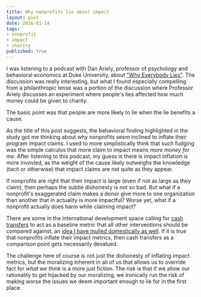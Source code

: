```yaml
---
title: Why nonprofits lie about impact
layout: post
date: 2016-01-14
tags:
- nonprofit
- impact
- charity
published: true
---
```


I was listening to a podcast with Dan Ariely, professor of psychology and behavioral economics at Duke University, about ["Why Everybody Lies"][podcast]. The discussion was really interesting, but what I found especially compelling from a philanthropic lense was a portion of the discussion where Professor Ariely discusses an experiment where people's lies affected how much money could be given to charity.

[podcast]: http://onpoint.wbur.org/2015/12/29/why-everybody-lies-yes-even-you

The basic point was that people are more likely to lie when the lie benefits a cause.

As the title of this post suggests, the behavioral finding highlighted in the study got me thinking about why nonprofits seem inclined to inflate their program impact claims. I used to more simplistically think that such fudging was the simple calculus that more claim to impact means *more money for me*. After listening to this podcast, my guess is there is impact inflation is more invovled, as the weight of the cause likely outweighs the knowledge (tacit or otherwise) that impact claims are not quite as they appear.

If nonprofits are right that their impact is large (even if not as large as they claim), then perhaps the subtle dishonesty is not so bad. But what if a nonprofit's exaggerated claim makes a donor give more to one organization than another that in actuality is more impactful? Worse yet, what if a nonprofit actually does harm while claiming impact?

There are some in the international development space calling for [cash transfers][cash-transfer] to act as a baseline metric that all other interventions should be compared against, an [idea I have mulled domestically as well][cash-transfer-equiv]. If it is true that nonprofits inflate their impact metrics, then cash transfers as a comparison point gets necessarily devalued.

The challenge here of course is not just the dishonesty of inflating impact metrics, but the moralizing inherent in all of us that allows us to override fact for *what we think* is a more just fiction. The risk is that if we allow our rationality to get hijacked by our moralizing, we ironically run the risk of making worse the issues we deem important enough to lie for in the first place.

[cash-transfer]: http://chrisblattman.com/2014/04/23/cash-transfers-index-fund-international-development/
[cash-transfer-equiv]: http://fullcontactphilanthropy.com/2013/10/29/cash-transfer-equivalency-calculator/




